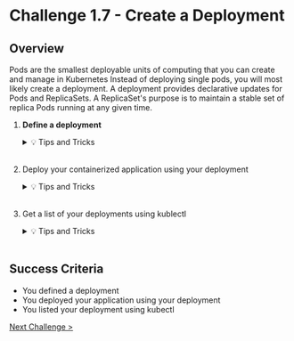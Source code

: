 # Challenge 1.7 - Create a Deployment

## Overview

Pods are the smallest deployable units of computing that you can create and manage in Kubernetes Instead of deploying single pods, you will most likely create a deployment. A deployment provides declarative updates for Pods and ReplicaSets. A ReplicaSet's purpose is to maintain a stable set of replica Pods running at any given time.

1.  **Define a deployment**

    <details>
    <summary>💡 Tips and Tricks</summary>
    <ul>
    <li><a href="https://kubernetes.io/docs/concepts/workloads/controllers/deployment/#creating-a-deployment">Creating a deployment</a></li>
    <li>Refer to <a href="deployment.yaml">deployment.yaml</a> for a sample deployment manifest</li>
    </ul>
    </details>
    <br>

2.  Deploy your containerized application using your deployment

      <details>
         <summary>💡 Tips and Tricks</summary>
         <ul>
            <li>You can manage your Kubernetes application lifecycle with <a href="https://kubernetes.io/docs/reference/kubectl/cheatsheet/#kubectl-apply">kubectl apply</a></li>
            <li>For example: <code>kubectl apply -f deployment.yaml</code></li>
         </ul>
      </details>
      <br>

3.  Get a list of your deployments using kublectl

      <details>
         <summary>💡 Tips and Tricks</summary>
         <ul>
            <li><a href="https://kubernetes.io/docs/reference/kubectl/cheatsheet/#viewing-and-finding-resources">Viewing and finding resources with Kubectl</a></li>
            <li>For example: <code>kubectl get deployments</code></li>
         </ul>
      </details>
      <br>

## Success Criteria

- You defined a deployment
- You deployed your application using your deployment
- You listed your deployment using kubectl

[Next Challenge >](../1.8/readme.md)
